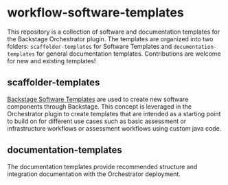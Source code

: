 # workflow-software-templates

This repository is a collection of software and documentation templates for the Backstage Orchestrator plugin. The templates are organized into two folders: `scaffolder-templates` for Software Templates and `documentation-templates` for general documentation templates. Contributions are welcome for new and existing templates!

## scaffolder-templates

[Backstage Software Templates](https://backstage.io/docs/features/software-templates/) are used to create new software components through Backstage. This concept is leveraged in the Orchestrator plugin to create templates that are intended as a starting point to build on for different use cases such as basic assessment or infrastructure workflows or assessment workflows using custom java code.

## documentation-templates

The documentation templates provide recommended structure and integration documentation with the Orchestrator deployment.